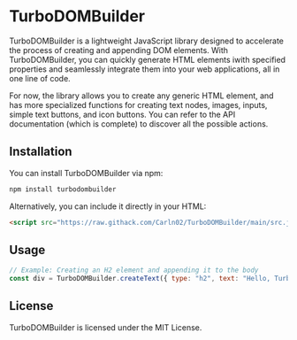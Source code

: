 # TurboDOMBuilder
TurboDOMBuilder is a lightweight JavaScript library designed to accelerate the process of creating and appending DOM elements. With TurboDOMBuilder, you can quickly generate HTML elements iwith specified properties and seamlessly integrate them into your web applications, all in one line of code.

For now, the library allows you to create any generic HTML element, and has more specialized functions for creating text nodes, images, inputs, simple text buttons, and icon buttons. You can refer to the API documentation (which is complete) to discover all the possible actions.

## Installation

You can install TurboDOMBuilder via npm:

```bash
npm install turbodombuilder
```

Alternatively, you can include it directly in your HTML:

```html
<script src="https://raw.githack.com/Carln02/TurboDOMBuilder/main/src.js"></script>
```

## Usage
```javascript
// Example: Creating an H2 element and appending it to the body
const div = TurboDOMBuilder.createText({ type: "h2", text: "Hello, TurboDOMBuilder!", parent: document.body});
```

## License
TurboDOMBuilder is licensed under the MIT License.
